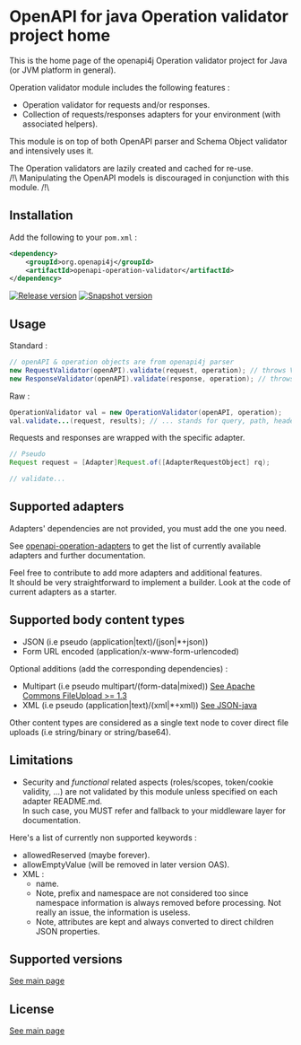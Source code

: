 # OpenAPI for java Operation validator project home

This is the home page of the openapi4j Operation validator project for Java (or JVM platform in general).

Operation validator module includes the following features :
* Operation validator for requests and/or responses.
* Collection of requests/responses adapters for your environment (with associated helpers).

This module is on top of both OpenAPI parser and Schema Object validator and intensively uses it.

The Operation validators are lazily created and cached for re-use.  
/!\ Manipulating the OpenAPI models is discouraged in conjunction with this module. /!\

## Installation

Add the following to your `pom.xml` :

```xml
<dependency>
    <groupId>org.openapi4j</groupId>
    <artifactId>openapi-operation-validator</artifactId>
</dependency>
```
[![Release version](https://img.shields.io/nexus/r/org.openapi4j/openapi-schema-validator?style=for-the-badge&color=brightgreen&label=Release&server=https%3A%2F%2Foss.sonatype.org)](https://search.maven.org/search?q=g:org.openapi4j%20a:openapi-operation-validator)
[![Snapshot version](https://img.shields.io/nexus/s/org.openapi4j/openapi-schema-validator?style=for-the-badge&color=brightgreen&label=Snapshot&server=https%3A%2F%2Foss.sonatype.org)](https://oss.sonatype.org/content/repositories/snapshots/org/openapi4j/openapi-operation-validator/)

## Usage

Standard :
```java
// openAPI & operation objects are from openapi4j parser
new RequestValidator(openAPI).validate(request, operation); // throws ValidationException
new ResponseValidator(openAPI).validate(response, operation); // throws ValidationException
```

Raw :
```java
OperationValidator val = new OperationValidator(openAPI, operation);
val.validate...(request, results); // ... stands for query, path, headers, ...
```

Requests and responses are wrapped with the specific adapter.
```java
// Pseudo
Request request = [Adapter]Request.of([AdapterRequestObject] rq);

// validate...
```

## Supported adapters

Adapters' dependencies are not provided, you must add the one you need.

See [openapi-operation-adapters](https://github.com/openapi4j/openapi4j/tree/master/openapi-operation-adapters) to get
the list of currently available adapters and further documentation.

Feel free to contribute to add more adapters and additional features.  
It should be very straightforward to implement a builder. Look at the code of current adapters as a starter.

## Supported body content types

* JSON (i.e pseudo (application|text)/(json|*+json))
* Form URL encoded (application/x-www-form-urlencoded)

Optional additions (add the corresponding dependencies) :   
* Multipart (i.e pseudo multipart/(form-data|mixed)) [See Apache Commons FileUpload >= 1.3](https://github.com/apache/commons-fileupload)
* XML (i.e pseudo (application|text)/(xml|*+xml)) [See JSON-java](https://github.com/stleary/JSON-java)

Other content types are considered as a single text node to cover direct file uploads (i.e string/binary or string/base64).

## Limitations

* Security and *functional* related aspects (roles/scopes, token/cookie validity, ...) are not validated by this module unless specified on each adapter README.md.  
In such case, you MUST refer and fallback to your middleware layer for documentation.  

Here's a list of currently non supported keywords :  
* allowedReserved (maybe forever).
* allowEmptyValue (will be removed in later version OAS).
* XML : 
    * name.
    * Note, prefix and namespace are not considered too since namespace information is always removed before processing. Not really an issue, the information is useless.
    * Note, attributes are kept and always converted to direct children JSON properties.

## Supported versions

[See main page](https://github.com/openapi4j/openapi4j#supported-versions)

## License

[See main page](https://github.com/openapi4j/openapi4j#license)
